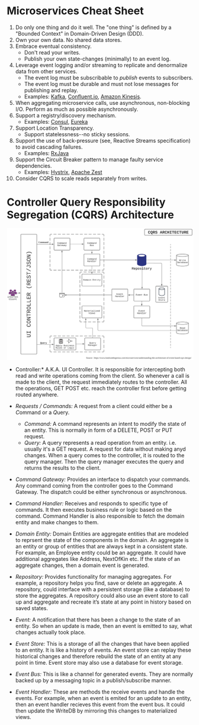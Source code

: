# Microservices Cheat Sheet
1. Do only one thing and do it well. The "one thing" is defined by a "Bounded Context" in Domain-Driven Design (DDD).
1. Own your own data. No shared data stores.
1. Embrace eventual consistency.
    * Don't read your writes.
    * Publish your own state-changes (minimally) to an event log.
1. Leverage event logging and/or streaming to replicate and denormalize data from other services.
    * The event log must be subscribable to *publish* events to subscribers.
    * The event log must be durable and must not lose messages for publishing and replay.
    * Examples: [Kafka](http://kafka.apache.org/), [Confluent.io](http://www.confluent.io), [Amazon Kinesis](https://aws.amazon.com/kinesis/).
1. When aggregating microservice calls, use asynchronous, non-blocking I/O. Perform as much as possible asynchronously.
1. Support a registry/discovery mechanism.
    * Examples: [Consul](https://www.consul.io/), [Eureka](https://github.com/Netflix/eureka)
1. Support Location Transparency.
    * Support statelessness--no sticky sessions.
1. Support the use of back-pressure (see, Reactive Streams specification) to avoid cascading failures.
    * Examples: [RxJava](https://github.com/ReactiveX/RxJava/wiki/Backpressure)
1. Support the Circuit Breaker pattern to manage faulty service dependencies.
    * Examples: [Hystrix](https://github.com/Netflix/Hystrix), [Apache Zest](https://zest.apache.org/java/2.1/library-circuitbreaker.html)
1. Consider CQRS to scale reads separately from writes.


# Controller Query Responsibility Segregation (CQRS) Architecture

![alt text](CQRS%20Architecture.jpeg?raw=true "CQRS Architecture")

* Controller:* A.K.A. UI Controller. It is responsible for intercepting both read and write operations coming from the client. So whenever a call is made to the client, the request immediately routes to the controller. All the operations, GET POST etc. reach the controller first before getting routed anywhere.

* *Requests / Commands:* A request from a client could either be a *C*ommand or a *Q*uery.  
   - *Command:* A command represents an intent to modify the state of an entity. This is normally in form of a DELETE, POST or PUT request.
   - *Query:* A query represents a read operation from an entity. i.e. usually it's a GET request. A request for data without making anyd changes. When a query comes to the controller, it is routed to the query manager. Then the query manager executes the query and returns the results to the client.

* *Command Gateway:* Provides an interface to dispatch your commands. Any command coming from the controller goes to the Command Gateway. The dispatch could be either synchronous or asynchronous.

* *Command Handler:*  Receives and responds to specific type of commands. It then executes business rule or logic based on the command. Command Handler is also responsible to fetch the domain entity and make changes to them.

* *Domain Entity:* Domain Entities are aggregate entities that are modeled to reprsent the state of the components in the domain. An aggregate is an entity or group of entities that are always kept in a consistent state. For example, an Employee entity could be an aggregate. It could have additional aggregates like Address, NextOfKin etc. If the state of an aggregate changes, then a domain event is generated.

* *Repository:* Provides functionality for managing aggregates. For example, a repository helps you find, save or delete an aggregate. A repository, could interface with a persistent storage (like a database) to store the aggregates. A repository could also use an event store to call up and aggregate and recreate it’s state at any point in history based on saved states.

* *Event:* A notification that there has been a change to the state of an entity. So when an update is made, then an event is emitted to say, what changes actually took place.

* *Event Store:* This is a storage of all the changes that have been applied to an entity. It is like a history of events. An event store can replay these historical changes and therefore rebuild the state of an entity at any point in time. Event store may also use a database for event storage.

* *Event Bus:* This is like a channel for generated events. They are normally backed up by a messaging topic in a publish/subscribe manner.

* *Event Handler:* These are methods the receive events and handle the events. For example, when an event is emited for an update to an entity, then an event handler recieves this event from the event bus. It could then update the WriteDB by mirroring this changes to materialized views.
